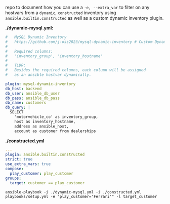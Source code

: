repo to document how you can use a `-e, --extra_var` to filter on any hostvars from a `dynamic`, `constructed` inventory using `ansible.builtin.constructed` as well as a custom dynamic inventory plugin.


**./dynamic-mysql.yml:**
```yaml
#   MySQL Dynamic Inventory
#   https://github.com/j-oss2023/mysql-dynamic-inventory # Custom Dynamic Plugin
#   
#   Required columns: 
#   'inventory_group', 'inventory_hostname'
#
#   TLDR:
#   Besides the required columns, each column will be assigned 
#   as an ansible hostvar dynamically.

plugin: mysql-dynamic-inventory
db_host: backend
db_user: ansible_db_user
db_pass: ansible_db_pass
db_name: customers
db_query: |
  SELECT 
    'motorvehicle_co' as inventory_group,
    host as inventory_hostname,
    address as ansible_host,
    account as customer from dealerships
```

**./constructed.yml**
```yaml
---
plugin: ansible.builtin.constructed
strict: true
use_extra_vars: true
compose:
  play_customer: play_customer
groups:
  target: customer == play_customer
```


`ansible-playbook -i ./dynamic-mysql.yml -i ./constructed.yml playbooks/setup.yml -e "play_customer='Ferrari'" -l target_customer`
